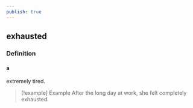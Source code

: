 ```yaml
---
publish: true
---
```

## exhausted

### Definition
#### a
extremely tired.

>[!example] Example
> After the long day at work, she felt completely exhausted.
